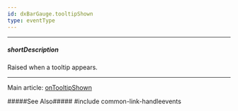 ```yaml
---
id: dxBarGauge.tooltipShown
type: eventType
---
```

---
##### shortDescription
Raised when a tooltip appears.

---
Main article: [onTooltipShown](/api-reference/10%20UI%20Components/dxBarGauge/1%20Configuration/onTooltipShown.md '/Documentation/ApiReference/UI_Components/dxBarGauge/Configuration/#onTooltipShown')

#####See Also#####
#include common-link-handleevents